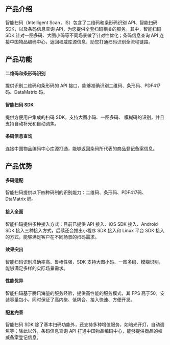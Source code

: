 
## 产品介绍
智能扫码（Intelligent Scan，IS）包含了二维码和条形码识别 API、智能扫码 SDK，以及条码信息查询 API，为您提供全套扫码相关的服务。其中，智能扫码 SDK 针对一图多码、大图小码等不同场景做了针对性优化；条码信息查询 API 连接中国物品编码中心，返回权威库源信息，助您打通扫码识别全流程链路。

## 产品功能
#### 二维码和条形码识别
提供识别二维码和条形码的 API 接口，能够准确识别二维码、条形码、PDF417码、DataMatrix 码。
#### 智能扫码 SDK
提供方便用户集成的扫码 SDK，支持大图小码、一图多码、 模糊码的识别，并且支持自动补光和自动调焦。
#### 条码信息查询
连接中国物品编码中心库源打通，能够返回条码所代表的商品登记备案信息。

## 产品优势
#### 多码适配
智能扫码提供以下四种码制的识别能力：二维码、条形码、PDF417码、DtaMatrix 码。
#### 接入全面
智能扫码提供多种接入方式：目前已提供 API 接入、iOS SDK 接入、Android SDK 接入三种接入方式，后续还会推出小程序 SDK 接入和 Linux 平台 SDK 接入的方式，能够满足客户在不同场景的扫码需求。
#### 效果突出
智能扫码识别准确率高、鲁棒性强，SDK 支持大图小码、一图多码、模糊识别，能够满足多样的实际场景需求。
#### 性能优异
智能扫码基于腾讯海量的服务经验，提供高性能的服务模式，其 FPS 高于50，安装容量包小，同时保证了高内聚、低耦合、接入快速、方便开发。
#### 配套完善
智能扫码 SDK 除了基本扫码功能外，还支持多种增值服务，如暗光开灯，自动调焦等；除此以外，条码信息查询 API 打通中国物品编码中心，能够提供商品的权威备案登记信息。


